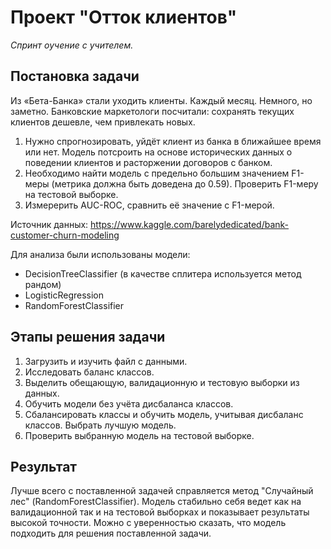 # Проект "Отток клиентов"
*Спринт оучение с учителем.*

## Постановка задачи
Из «Бета-Банка» стали уходить клиенты. Каждый месяц. Немного, но заметно. Банковские маркетологи посчитали: сохранять текущих клиентов дешевле, чем привлекать новых.

1. Нужно спрогнозировать, уйдёт клиент из банка в ближайшее время или нет. Модель потсроить на основе исторических данных о поведении клиентов и расторжении договоров с банком.
2. Необходимо найти модель с предельно большим значением F1-меры (метрика должна быть доведена до 0.59). Проверить F1-меру на тестовой выборке.
3. Измерерить AUC-ROC, сравнить её значение с F1-мерой.

Источник данных: https://www.kaggle.com/barelydedicated/bank-customer-churn-modeling

Для анализа были использованы модели:
- DecisionTreeClassifier (в качестве сплитера используется метод рандом)
- LogisticRegression
- RandomForestClassifier

## Этапы решения задачи

1. Загрузить и изучить файл с данными.
2. Исследовать баланс классов.
3. Выделить обещающую, валидационную и тестовую выборки из данных.
4. Обучить модели без учёта дисбаланса классов.
5. Сбалансировать классы и обучить модель, учитывая дисбаланс классов. Выбрать лучшую модель.
6. Проверить выбранную модель на тестовой выборке.

## Результат
Лучше всего с поставленной задачей справляется метод "Случайный лес" (RandomForestClassifier). Модель стабильно себя ведет как на валидационной так и на тестовой выборках и показывает результаты высокой точности. Можно с уверенностью сказать, что модель подходить для решения поставленной задачи.